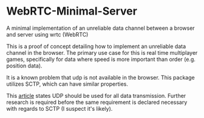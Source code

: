 # WebRTC-Minimal-Server
A minimal implementation of an unreliable data channel between a browser and server using wrtc (WebRTC)

This is a proof of concept detailing how to implement an unreliable data channel in the browser.
The primary use case for this is real time multiplayer games, specifically for data where speed is more important than order (e.g. position data).

It is a known problem that udp is not available in the browser. This package utilizes SCTP, which can have similar properties.

This [article](https://gafferongames.com/post/udp_vs_tcp/) states UDP should be used for all data transmission.
Further research is required before the same requirement is declared necessary with regards to SCTP (I suspect it's likely).

